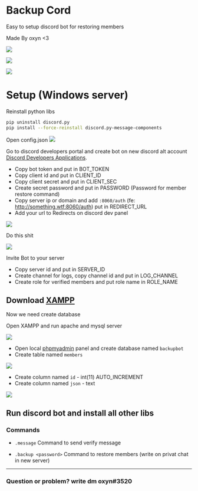 # Backup Cord

Easy to setup discord bot for restoring members

Made By oxyn <3

![](https://raw.githubusercontent.com/OxynDev/Backup-Cord/main/temp/backup1.png)

![](https://raw.githubusercontent.com/OxynDev/Backup-Cord/main/temp/backup2.png)

![](https://raw.githubusercontent.com/OxynDev/Backup-Cord/main/temp/backup3.png)

# Setup (Windows server)

 Reinstall python libs
```bash
pip uninstall discord.py
pip install --force-reinstall discord.py-message-components
```
 Open config.json
![](https://raw.githubusercontent.com/OxynDev/Backup-Cord/main/temp/config-1.png)

Go to discord developers portal and create bot on new discord alt account [Discord Developers Applications](https://discord.com/developers/applications).

- Copy bot token and put in BOT_TOKEN
- Copy client id and put in CLIENT_ID
- Copy client secret and put in CLIENT_SEC
- Create secret password and put in PASSWORD (Password for member restore command)
- Copy server ip or domain and add `:8060/auth` (fe: http://something.wtf:8060/auth) put in REDIRECT_URL
- Add your url to Redirects on discord dev panel

![](https://raw.githubusercontent.com/OxynDev/Backup-Cord/main/temp/discord-dev-2.png)


Do this shit

![](https://raw.githubusercontent.com/OxynDev/Backup-Cord/main/temp/discord-dev-1.png)

Invite Bot to your server

- Copy server id and put in SERVER_ID
- Create channel for logs, copy channel id and put in LOG_CHANNEL
- Create role for verified members and put role name in ROLE_NAME


Download [XAMPP](https://www.apachefriends.org/pl/download.html)
 ---
 Now we need create database
 
Open XAMPP and run  apache and mysql server

![](https://raw.githubusercontent.com/OxynDev/Backup-Cord/main/temp/xampp-1.png)

- Open local [phpmyadmin](http://localhost/phpmyadmin) panel and create database named `backupbot`
- Create table named  `members`

![](https://raw.githubusercontent.com/OxynDev/Backup-Cord/main/temp/phpma-1.png)

- Create column named  `id` - int(11) AUTO_INCREMENT
- Create column named  `json` - text

![](https://raw.githubusercontent.com/OxynDev/Backup-Cord/main/temp/phpma-2.png)

Run discord bot and install all other libs
---
### Commands
- `.message`
 Command to send verify message

- `.backup <password>`
 Command to restore members (write on privat chat in new server)

---
### Question or problem? write dm oxyn#3520
